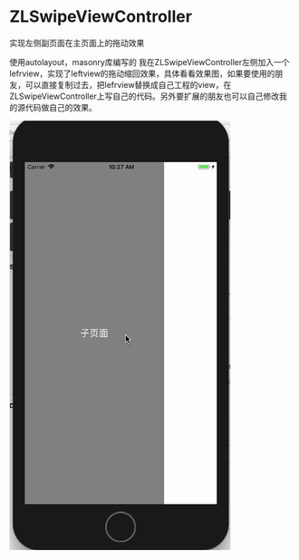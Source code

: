 # ZLSwipeViewController
实现左侧副页面在主页面上的拖动效果

使用autolayout，masonry库编写的
我在ZLSwipeViewController左侧加入一个lefrview，实现了leftview的拖动缩回效果，具体看看效果图，如果要使用的朋友，可以直接复制过去，把lefrview替换成自己工程的view，在ZLSwipeViewController上写自己的代码。另外要扩展的朋友也可以自己修改我的源代码做自己的效果。

![](https://github.com/czl0325/ZLSwipeViewController/blob/master/ZLSwipe.gif?raw=true)


